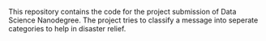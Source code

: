 This repository contains the code for the project submission of Data Science Nanodegree. The project tries to classify a message into seperate categories to help in disaster relief.

